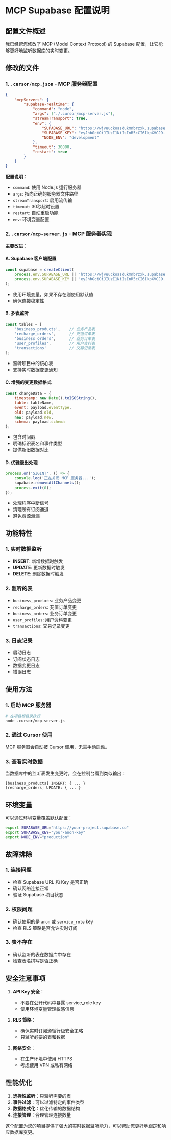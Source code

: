# MCP Supabase 配置说明

## 配置文件概述

我已经帮您修改了 MCP (Model Context Protocol) 的 Supabase 配置，让它能够更好地监听数据库的实时变更。

## 修改的文件

### 1. `.cursor/mcp.json` - MCP 服务器配置
```json
{
    "mcpServers": {
        "supabase-realtime": {
            "command": "node",
            "args": ["./.cursor/mcp-server.js"],
            "streamTransport": true,
            "env": {
                "SUPABASE_URL": "https://wjvuuckoasdukmnbrzxk.supabase.co",
                "SUPABASE_KEY": "eyJhbGciOiJIUzI1NiIsInR5cCI6IkpXVCJ9...",
                "NODE_ENV": "development"
            },
            "timeout": 30000,
            "restart": true
        }
    }
}
```

**配置说明：**
- `command`: 使用 Node.js 运行服务器
- `args`: 指向正确的服务器文件路径
- `streamTransport`: 启用流传输
- `timeout`: 30秒超时设置
- `restart`: 自动重启功能
- `env`: 环境变量配置

### 2. `.cursor/mcp-server.js` - MCP 服务器实现

**主要改进：**

#### A. Supabase 客户端配置
```javascript
const supabase = createClient(
    process.env.SUPABASE_URL || 'https://wjvuuckoasdukmnbrzxk.supabase.co',
    process.env.SUPABASE_KEY || 'eyJhbGciOiJIUzI1NiIsInR5cCI6IkpXVCJ9...'
);
```
- 使用环境变量，如果不存在则使用默认值
- 确保连接稳定性

#### B. 多表监听
```javascript
const tables = [
    'business_products',    // 业务产品表
    'recharge_orders',      // 充值订单表
    'business_orders',      // 业务订单表
    'user_profiles',        // 用户资料表
    'transactions'          // 交易记录表
];
```
- 监听项目中的核心表
- 支持实时数据变更通知

#### C. 增强的变更数据格式
```javascript
const changeData = {
    timestamp: new Date().toISOString(),
    table: tableName,
    event: payload.eventType,
    old: payload.old,
    new: payload.new,
    schema: payload.schema
};
```
- 包含时间戳
- 明确标识表名和事件类型
- 提供新旧数据对比

#### D. 优雅退出处理
```javascript
process.on('SIGINT', () => {
    console.log('正在关闭 MCP 服务器...');
    supabase.removeAllChannels();
    process.exit(0);
});
```
- 处理程序中断信号
- 清理所有订阅通道
- 避免资源泄漏

## 功能特性

### 1. 实时数据监听
- **INSERT**: 新增数据时触发
- **UPDATE**: 更新数据时触发
- **DELETE**: 删除数据时触发

### 2. 监听的表
- `business_products`: 业务产品变更
- `recharge_orders`: 充值订单变更
- `business_orders`: 业务订单变更
- `user_profiles`: 用户资料变更
- `transactions`: 交易记录变更

### 3. 日志记录
- 启动日志
- 订阅状态日志
- 数据变更日志
- 错误日志

## 使用方法

### 1. 启动 MCP 服务器
```bash
# 在项目根目录执行
node .cursor/mcp-server.js
```

### 2. 通过 Cursor 使用
MCP 服务器会自动被 Cursor 调用，无需手动启动。

### 3. 查看实时数据
当数据库中的监听表发生变更时，会在控制台看到类似输出：
```
[business_products] INSERT: { ... }
[recharge_orders] UPDATE: { ... }
```

## 环境变量

可以通过环境变量覆盖默认配置：

```bash
export SUPABASE_URL="https://your-project.supabase.co"
export SUPABASE_KEY="your-anon-key"
export NODE_ENV="production"
```

## 故障排除

### 1. 连接问题
- 检查 Supabase URL 和 Key 是否正确
- 确认网络连接正常
- 验证 Supabase 项目状态

### 2. 权限问题
- 确认使用的是 `anon` 或 `service_role` key
- 检查 RLS 策略是否允许实时订阅

### 3. 表不存在
- 确认监听的表在数据库中存在
- 检查表名拼写是否正确

## 安全注意事项

1. **API Key 安全**：
   - 不要在公开代码中暴露 service_role key
   - 使用环境变量管理敏感信息

2. **RLS 策略**：
   - 确保实时订阅遵循行级安全策略
   - 只监听必要的表和数据

3. **网络安全**：
   - 在生产环境中使用 HTTPS
   - 考虑使用 VPN 或私有网络

## 性能优化

1. **选择性监听**：只监听需要的表
2. **事件过滤**：可以过滤特定的事件类型
3. **数据格式化**：优化传输的数据结构
4. **连接管理**：合理管理连接数量

这个配置为您的项目提供了强大的实时数据监听能力，可以帮助您更好地跟踪和响应数据库变更。 